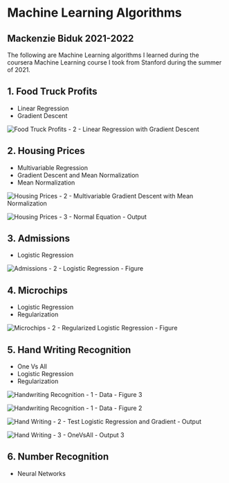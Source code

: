 # Machine Learning Algorithms
## Mackenzie Biduk 2021-2022
The following are Machine Learning algorithms I learned during the coursera Machine Learning course I took from Stanford during the summer of 2021.

## 1. Food Truck Profits

- Linear Regression
- Gradient Descent

![Food Truck Profits - 2 - Linear Regression with Gradient Descent](https://user-images.githubusercontent.com/84108349/150445850-23243c13-48ea-4588-a699-05407a926556.png)

## 2. Housing Prices

- Multivariable Regression
- Gradient Descent and Mean Normalization
- Mean Normalization

![Housing Prices - 2 - Multivariable Gradient Descent with Mean Normalization](https://user-images.githubusercontent.com/84108349/150451119-41337e29-87f3-4b00-a909-e715de6c0663.PNG)

![Housing Prices - 3 - Normal Equation - Output](https://user-images.githubusercontent.com/84108349/150451138-fb310e3d-1373-4c69-a347-9a01dc804779.PNG)

## 3. Admissions

- Logistic Regression

![Admissions - 2 - Logistic Regression - Figure](https://user-images.githubusercontent.com/84108349/150451194-f419b3ed-86dd-45d6-99c3-329b5e10718d.png)

## 4. Microchips

- Logistic Regression
- Regularization

![Microchips - 2 - Regularized Logistic Regression - Figure](https://user-images.githubusercontent.com/84108349/150451417-6c1f253b-1447-4578-a8fc-c04d9d513f4a.png)

## 5. Hand Writing Recognition

- One Vs All
- Logistic Regression
- Regularization

![Handwriting Recognition - 1 - Data - Figure 3](https://user-images.githubusercontent.com/84108349/150451767-a1133e7b-ada5-4872-a0bb-16cab5b2d526.png)

![Handwriting Recognition - 1 - Data - Figure 2](https://user-images.githubusercontent.com/84108349/150451748-6c00ef06-a60f-4e99-ac67-8e0628662eef.png)

![Hand Writing - 2 - Test Logistic Regression and Gradient - Output](https://user-images.githubusercontent.com/84108349/150451897-43a744d3-6004-4bdd-bec7-7f44615c1067.PNG)

![Hand Writing - 3 - OneVsAll - Output 3](https://user-images.githubusercontent.com/84108349/150451833-8837136d-27e7-46e4-bb97-e2ed93fcebf5.PNG)

## 6. Number Recognition

- Neural Networks
